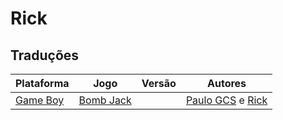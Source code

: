 # Rick

## Traduções

| Plataforma | Jogo | Versão | Autores |
| ----------- | ----------- | ----------- | ----------- |
| [Game Boy](../../traducoes/game-boy/) | [Bomb Jack](../../traducoes/game-boy/bomb-jack_paulo-gcs-rick/) |  | [Paulo GCS](../../autores/paulo-gcs/) e [Rick](../../autores/rick/) |